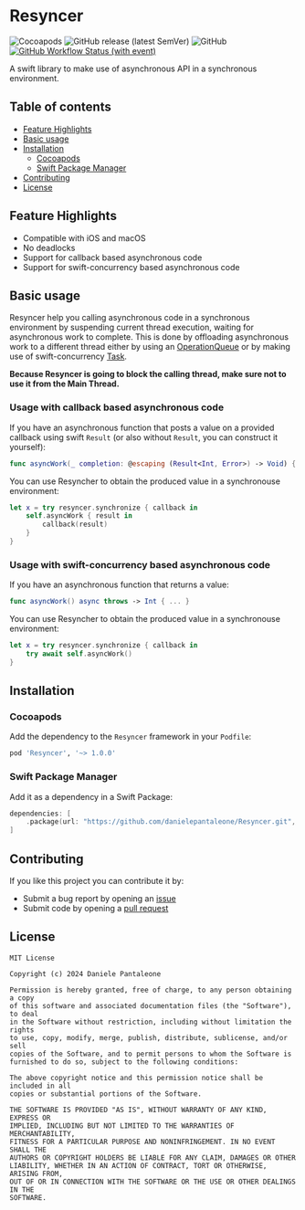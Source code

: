 # Resyncer

![Cocoapods](https://img.shields.io/cocoapods/v/Resyncer?style=flat-square)
![GitHub release (latest SemVer)](https://img.shields.io/github/v/release/danielepantaleone/Resyncer?style=flat-square)
![GitHub](https://img.shields.io/github/license/danielepantaleone/Resyncer?style=flat-square)
[![GitHub Workflow Status (with event)](https://img.shields.io/github/actions/workflow/status/danielepantaleone/Resyncer/swift-tests.yml?style=flat-square&logo=github)](https://github.com/danielepantaleone/Resyncer/actions/workflows/swift-tests.yml)

A swift library to make use of asynchronous API in a synchronous environment.

## Table of contents

* [Feature Highlights](#feature-highlights)
* [Basic usage](#basic-usage)
* [Installation](#installation)
    * [Cocoapods](#cocoapods)
    * [Swift Package Manager](#swift-package-manager)
* [Contributing](#contributing)
* [License](#license)

## Feature Highlights

- Compatible with iOS and macOS
- No deadlocks
- Support for callback based asynchronous code
- Support for swift-concurrency based asynchronous code

## Basic usage

Resyncer help you calling asynchronous code in a synchronous environment by suspending current thread execution, waiting for asynchronous work to complete. This is done by offloading asynchronous work to a different thread either by using an [OperationQueue](https://developer.apple.com/documentation/foundation/operationqueue) or by making use of swift-concurrency [Task](https://developer.apple.com/documentation/swift/task).

**Because Resyncer is going to block the calling thread, make sure not to use it from the Main Thread.**

### Usage with callback based asynchronous code

If you have an asynchronous function that posts a value on a provided callback using swift `Result` (or also without `Result`, you can construct it yourself):

```swift
func asyncWork(_ completion: @escaping (Result<Int, Error>) -> Void) { ... }
```

You can use Resyncher to obtain the produced value in a synchronouse environment:

```swift
let x = try resyncer.synchronize { callback in
    self.asyncWork { result in
        callback(result)
    }
}
```

### Usage with swift-concurrency based asynchronous code

If you have an asynchronous function that returns a value:

```swift
func asyncWork() async throws -> Int { ... }
```

You can use Resyncher to obtain the produced value in a synchronouse environment:

```swift
let x = try resyncer.synchronize { callback in
    try await self.asyncWork()
}
```

## Installation

### Cocoapods

Add the dependency to the `Resyncer` framework in your `Podfile`:

```ruby
pod 'Resyncer', '~> 1.0.0'
```

### Swift Package Manager

Add it as a dependency in a Swift Package:

```swift
dependencies: [
    .package(url: "https://github.com/danielepantaleone/Resyncer.git", .upToNextMajor(from: "1.0.0"))
]
```

## Contributing

If you like this project you can contribute it by:

- Submit a bug report by opening an [issue](https://github.com/danielepantaleone/Resyncer/issues)
- Submit code by opening a [pull request](https://github.com/danielepantaleone/Resyncer/pulls)

## License

```
MIT License

Copyright (c) 2024 Daniele Pantaleone

Permission is hereby granted, free of charge, to any person obtaining a copy
of this software and associated documentation files (the "Software"), to deal
in the Software without restriction, including without limitation the rights
to use, copy, modify, merge, publish, distribute, sublicense, and/or sell
copies of the Software, and to permit persons to whom the Software is
furnished to do so, subject to the following conditions:

The above copyright notice and this permission notice shall be included in all
copies or substantial portions of the Software.

THE SOFTWARE IS PROVIDED "AS IS", WITHOUT WARRANTY OF ANY KIND, EXPRESS OR
IMPLIED, INCLUDING BUT NOT LIMITED TO THE WARRANTIES OF MERCHANTABILITY,
FITNESS FOR A PARTICULAR PURPOSE AND NONINFRINGEMENT. IN NO EVENT SHALL THE
AUTHORS OR COPYRIGHT HOLDERS BE LIABLE FOR ANY CLAIM, DAMAGES OR OTHER
LIABILITY, WHETHER IN AN ACTION OF CONTRACT, TORT OR OTHERWISE, ARISING FROM,
OUT OF OR IN CONNECTION WITH THE SOFTWARE OR THE USE OR OTHER DEALINGS IN THE
SOFTWARE.
```

